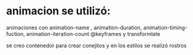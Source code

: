# animacion se utilizó:
animaciones con animation-name , animation-duration, animation-timing-fuction, animation-iteration-count
@keyframes y transformlate

se creo contenedor para crear conejitos y en los estilos se realizó rostros
